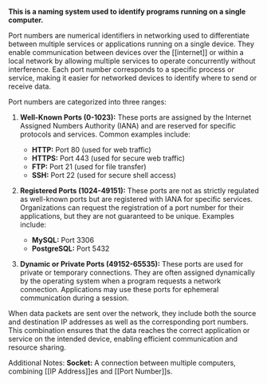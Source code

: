 **This is a naming system used to identify programs running on a single computer.**

Port numbers are numerical identifiers in networking used to differentiate between multiple services or applications running on a single device. They enable communication between devices over the [[internet]] or within a local network by allowing multiple services to operate concurrently without interference. Each port number corresponds to a specific process or service, making it easier for networked devices to identify where to send or receive data.

Port numbers are categorized into three ranges:

1. **Well-Known Ports (0-1023):** These ports are assigned by the Internet Assigned Numbers Authority (IANA) and are reserved for specific protocols and services. Common examples include:
    
    - **HTTP:** Port 80 (used for web traffic)
    - **HTTPS:** Port 443 (used for secure web traffic)
    - **FTP:** Port 21 (used for file transfer)
    - **SSH:** Port 22 (used for secure shell access)
2. **Registered Ports (1024-49151):** These ports are not as strictly regulated as well-known ports but are registered with IANA for specific services. Organizations can request the registration of a port number for their applications, but they are not guaranteed to be unique. Examples include:
    
    - **MySQL:** Port 3306
    - **PostgreSQL:** Port 5432
3. **Dynamic or Private Ports (49152-65535):** These ports are used for private or temporary connections. They are often assigned dynamically by the operating system when a program requests a network connection. Applications may use these ports for ephemeral communication during a session.

When data packets are sent over the network, they include both the source and destination IP addresses as well as the corresponding port numbers. This combination ensures that the data reaches the correct application or service on the intended device, enabling efficient communication and resource sharing.

Additional Notes:
**Socket:** A connection between multiple computers, combining [[IP Address]]es and [[Port Number]]s.